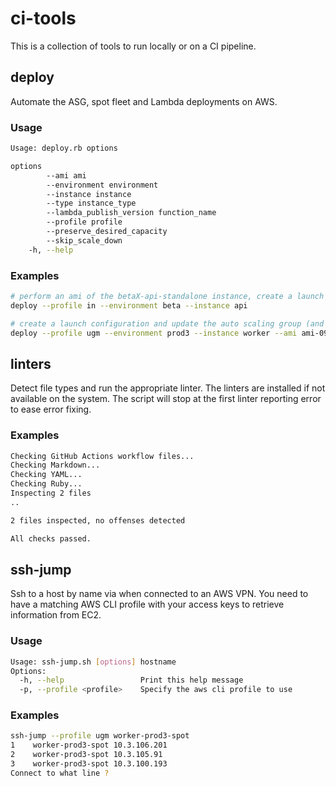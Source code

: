 # ci-tools

This is a collection of tools to run locally or on a CI pipeline.

## deploy

Automate the ASG, spot fleet and Lambda deployments on AWS.

### Usage

```bash
Usage: deploy.rb options

options
        --ami ami
        --environment environment
        --instance instance
        --type instance_type
        --lambda_publish_version function_name
        --profile profile
        --preserve_desired_capacity
        --skip_scale_down
    -h, --help
```

### Examples

```bash
# perform an ami of the betaX-api-standalone instance, create a launch config and update the auto scaling group
deploy --profile in --environment beta --instance api

# create a launch configuration and update the auto scaling group (and spot fleet if existing) from the provided AMI id
deploy --profile ugm --environment prod3 --instance worker --ami ami-09d6e0e85d7fba11d
```

## linters

Detect file types and run the appropriate linter. The linters are installed if not available on the system. The script will stop at the first linter reporting error to ease error fixing.

### Examples

```bash
Checking GitHub Actions workflow files...
Checking Markdown...
Checking YAML...
Checking Ruby...
Inspecting 2 files
..

2 files inspected, no offenses detected

All checks passed.
```

## ssh-jump

Ssh to a host by name via when connected to an AWS VPN. You need to have a matching AWS CLI profile with your access keys to retrieve information from EC2.

### Usage

```bash
Usage: ssh-jump.sh [options] hostname
Options:
  -h, --help                 Print this help message
  -p, --profile <profile>    Specify the aws cli profile to use
```

### Examples

```bash
ssh-jump --profile ugm worker-prod3-spot                                              ✔  10:28:30  
1    worker-prod3-spot 10.3.106.201
2    worker-prod3-spot 10.3.105.91
3    worker-prod3-spot 10.3.100.193
Connect to what line ? 
```
